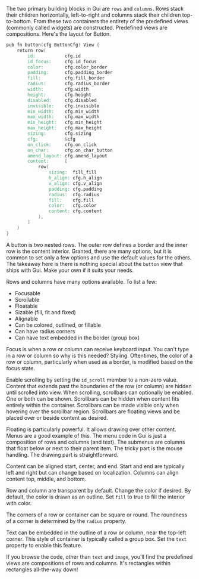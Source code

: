 The two primary building blocks in Gui are `rows` and `columns`. Rows
stack their children horizontally, left-to-right and columns stack their
children top-to-bottom. From these two containers the entirety of the
predefined views (commonly called widgets) are constructed. Predefined
views are compositions. Here's the layout for Button.

``` v
pub fn button(cfg ButtonCfg) View {
    return row(
        id:           cfg.id
        id_focus:     cfg.id_focus
        color:        cfg.color_border
        padding:      cfg.padding_border
        fill:         cfg.fill_border
        radius:       cfg.radius_border
        width:        cfg.width
        height:       cfg.height
        disabled:     cfg.disabled
        invisible:    cfg.invisible
        min_width:    cfg.min_width
        max_width:    cfg.max_width
        min_height:   cfg.min_height
        max_height:   cfg.max_height
        sizing:       cfg.sizing
        cfg:          &cfg
        on_click:     cfg.on_click
        on_char:      cfg.on_char_button
        amend_layout: cfg.amend_layout
        content:      [
            row(
                sizing:  fill_fill
                h_align: cfg.h_align
                v_align: cfg.v_align
                padding: cfg.padding
                radius:  cfg.radius
                fill:    cfg.fill
                color:   cfg.color
                content: cfg.content
            ),
        ]
    )
}
```

A button is two nested rows. The outer row defines a border and the
inner row is the content interior. Granted, there are many options, but
it is common to set only a few options and use the default values for
the others. The takeaway here is there is nothing special about the
`button` view that ships with Gui. Make your own if it suits your needs.

Rows and columns have many options available. To list a few:

- Focusable
- Scrollable
- Floatable
- Sizable (fill, fit and fixed)
- Alignable
- Can be colored, outlined, or fillable
- Can have radius corners
- Can have text embedded in the border (group box)

Focus is when a row or column can receive keyboard input. You can't type
in a row or column so why is this needed? Styling. Oftentimes, the color
of a row or column, particularly when used as a border, is modified
based on the focus state.

Enable scrolling by setting the `id_scroll` member to a non-zero value.
Content that extends past the boundaries of the row (or column) are
hidden until scrolled into view. When scrolling, scrollbars can
optionally be enabled. One or both can be shown. Scrollbars can be
hidden when content fits entirely within the container. Scrollbars can
be made visible only when hovering over the scrollbar region. Scrollbars
are floating views and be placed over or beside content as desired.

Floating is particularly powerful. It allows drawing over other content.
Menus are a good example of this. The menu code in Gui is just a
composition of rows and columns (and text). The submenus are columns
that float below or next to their parent item. The tricky part is the
mouse handling. The drawing part is straightforward.

Content can be aligned start, center, and end. Start and end are
typically left and right but can change based on localization. Columns
can align content top, middle, and bottom.

Row and column are transparent by default. Change the color if desired.
By default, the color is drawn as an outline. Set `fill` to true to fill
the interior with color.

The corners of a row or container can be square or round. The roundness
of a corner is determined by the `radius` property.

Text can be embedded in the outline of a row or column, near the
top-left corner. This style of container is typically called a group
box. Set the `text` property to enable this feature.

If you browse the code, other than `text` and `image`, you'll find the
predefined views are compositions of rows and columns. It's rectangles
within rectangles all-the-way down!
